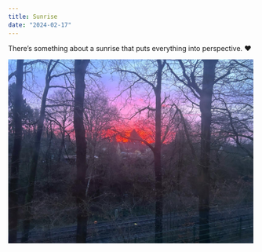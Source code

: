```yaml
---
title: Sunrise
date: "2024-02-17"
---
```


There’s something about a sunrise that puts everything into perspective. ❤︎  

<img src="/static/img/Sunrise.jpeg" width="500">

